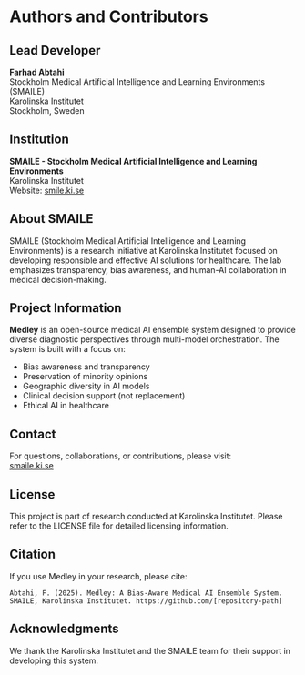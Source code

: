 # Authors and Contributors

## Lead Developer

**Farhad Abtahi**  
Stockholm Medical Artificial Intelligence and Learning Environments (SMAILE)  
Karolinska Institutet  
Stockholm, Sweden  

## Institution

**SMAILE - Stockholm Medical Artificial Intelligence and Learning Environments**  
Karolinska Institutet  
Website: [smile.ki.se](https://smile.ki.se)

## About SMAILE

SMAILE (Stockholm Medical Artificial Intelligence and Learning Environments) is a research initiative at Karolinska Institutet focused on developing responsible and effective AI solutions for healthcare. The lab emphasizes transparency, bias awareness, and human-AI collaboration in medical decision-making.

## Project Information

**Medley** is an open-source medical AI ensemble system designed to provide diverse diagnostic perspectives through multi-model orchestration. The system is built with a focus on:

- Bias awareness and transparency
- Preservation of minority opinions
- Geographic diversity in AI models
- Clinical decision support (not replacement)
- Ethical AI in healthcare

## Contact

For questions, collaborations, or contributions, please visit:  
[smaile.ki.se](https://smaile.ki.se)

## License

This project is part of research conducted at Karolinska Institutet. Please refer to the LICENSE file for detailed licensing information.

## Citation

If you use Medley in your research, please cite:

```
Abtahi, F. (2025). Medley: A Bias-Aware Medical AI Ensemble System. 
SMAILE, Karolinska Institutet. https://github.com/[repository-path]
```

## Acknowledgments

We thank the Karolinska Institutet and the SMAILE team for their support in developing this system.